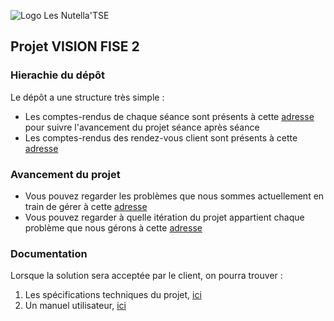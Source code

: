 ![Logo Les Nutella'TSE](/Logo.jpg)
## Projet VISION FISE 2

### Hierachie du dépôt
Le dépôt a une structure très simple :
* Les comptes-rendus de chaque séance sont présents à cette [adresse](https://github.com/TheSirC/LesNutella-TSE/tree/master/Compte%20-%20Rendus/Compte-Rendus%20S%C3%A9ance) pour suivre l'avancement du projet séance après séance
* Les comptes-rendus des rendez-vous client sont présents à cette [adresse](https://github.com/TheSirC/LesNutella-TSE/tree/master/Compte%20-%20Rendus/Compte-Rendus%20Rendez-vous%20Client)



### Avancement du projet
* Vous pouvez regarder les problèmes que nous sommes actuellement en train de gérer à cette [adresse](https://github.com/TheSirC/LesNutella-TSE/issues)
* Vous pouvez regarder à quelle itération du projet appartient chaque problème que nous gérons à cette [adresse](https://github.com/TheSirC/LesNutella-TSE/milestones)

### Documentation
Lorsque la solution sera acceptée par le client, on pourra trouver :

1. Les spécifications techniques du projet, [ici](https://github.com/TheSirC/LesNutella-TSE/blob/master/Documentation_technique.pdf)
2. Un manuel utilisateur, [ici](https://github.com/TheSirC/LesNutella-TSE/wiki/Manuel-Utilisateur)
